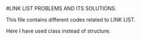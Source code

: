 #LINK LIST PROBLEMS AND ITS SOLUTIONS.

This file contains different codes related to LINK LIST.

Here I have used class instead of structure.
